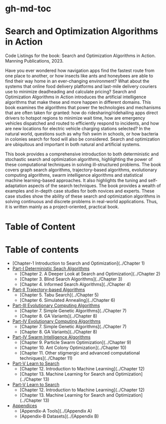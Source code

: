 gh-md-toc
=========

# Search and Optimization Algorithms in Action

Code Listings for the book: Search and Optimization Algorithms in Action. Manning Publications, 2023.

Have you ever wondered how navigation apps find the fastest route from one place to another, or how insects like ants and honeybees are able to find their way home in an ever-changing environment? What about the systems that online food delivery platforms and last-mile delivery couriers use to minimize deadheading and calculate pricing? Search and Optimization Algorithms in Action introduces the artificial intelligence algorithms that make these and more happen in different domains. This book examines the algorithms that power the technologies and mechanisms that are often taken for granted: how do ridesharing/ridehailing apps direct drivers to hotspot regions to minimize wait time, how are emergency vehicles dispatched and routed to efficiently respond to incidents, and how are new locations for electric vehicle charging stations selected? In the natural world, questions such as why fish swim in schools, or how bacteria in colonies search for food will also be considered. Search and optimization are ubiquitous and important in both natural and artificial systems.

This book provides a comprehensive introduction to both deterministic and stochastic search and optimization algorithms, highlighting the power of these computational techniques in solving ill-structured problems. The book covers graph search algorithms, trajectory-based algorithms, evolutionary computing algorithms, swarm intelligence algorithms and statistical machine learning-based approaches. It also highlights the tuning and self-adaptation aspects of the search techniques. The book provides a wealth of examples and in-depth case studies for both novices and experts. These case studies show the ability of these search and optimization algorithms in solving continuous and discrete problems in real-world applications. Thus, it is written mainly as a project-oriented, practical book. 

# Table of Content

Table of contents
=================

<!--ts-->
   * [Chapter-1 Introduction to Search and Optimization](../Chapter 1)
   * [Part-I Deterministic Seach Algorithms]()
      * [Chapter 2. A Deeper Look at Search and Optimization](../Chapter 2)
      * [Chapter 3. Blind Search Algorithms](../Chapter 3)
      * [Chapter 4. Informed Search Algorithms](../Chapter 4)
   * [Part-II Trajectory-based Algorithms]()
      * [Chapter 5. Tabu Search](../Chapter 5)
      * [Chapter 6. Simulated Annealing](../Chapter 6)   
   * [Part-III Evolutionary Computing Algorithms]()
      * [Chapter 7. Simple Genetic Algorithms](../Chapter 7)
      * [Chapter 8. GA Variants](../Chapter 8)   
   * [Part-IV Evolutionary Computing Algorithms]()
      * [Chapter 7. Simple Genetic Algorithms](../Chapter 7)
      * [Chapter 8. GA Variants](../Chapter 8)   
   * [Part-IV Swarm Intelligence Algorithms]()
      * [Chapter 9. Particle Swarm Optimization](../Chapter 9)
      * [Chapter 10. Ant Colony Optimization](../Chapter 10)   
      * [Chapter 11. Other stigmergic and advanced computational techniques](../Chapter 11)                     
   * [Part-V Learn to Search]()
      * [Chapter 12. Introduction to Machine Learning](../Chapter 12)
      * [Chapter 13. Machine Learning for Search and Optimization](../Chapter 13)   
   * [Part-V Learn to Search]()
      * [Chapter 12. Introduction to Machine Learning](../Chapter 12)
      * [Chapter 13. Machine Learning for Search and Optimization](../Chapter 13)              
   * [Appendices]()
      * [Appendix-A Tools](../[Appendix A)
      * [Appendix-B Datasets](../[Appendix B)
<!--te-->
